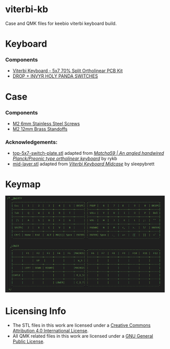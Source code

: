 # viterbi-kb
Case and QMK files for keebio viterbi keyboard build.

# Keyboard 
### Components
* [Viterbi Keyboard - 5x7 70% Split Ortholinear PCB Kit](https://keeb.io/products/viterbi-keyboard-pcbs-5x7-70-split-ortholinear)
* [DROP + INVYR HOLY PANDA SWITCHES](https://drop.com/buy/drop-invyr-holy-panda-mechanical-switches?defaultSelectionIds=976313)

# Case 
### Components
* [M2 6mm Stainless Steel Screws](https://keeb.io/collections/diy-parts/products/m2-screws-and-standoffs?variant=47874887558)
* [M2 12mm Brass Standoffs](https://keeb.io/collections/diy-parts/products/m2-screws-and-standoffs?variant=47432051718)

### Acknowledgements: 
- [top-5x7-switch-plate.stl][plate] adapted from [*Matcha59 | An angled handwired Planck/Preonic type ortholinear keyboard*][cred-plate] by rykb
- [mid-layer.stl][mid] adapted from [*Viterbi Keyboard Midcase*][cred-mid] by sleepybrett

[plate]: https://github.com/ryankgit/viterbi-kb/blob/master/case/top-5x7-switch-plate.stl
[mid]: https://github.com/ryankgit/viterbi-kb/blob/master/case/mid-layer.stl
[cred-plate]: https://www.thingiverse.com/thing:4850429
[cred-mid]: https://www.thingiverse.com/thing:2719346

# Keymap
![keymap](/qmk/keymap/keymap_v2.PNG)

# Licensing Info
* The STL files in this work are licensed under a
[Creative Commons Attribution 4.0 International License][cc-by].
* All QMK related files in this work are licensed under a [GNU General Public License][qmk-license].

[cc-by]: http://creativecommons.org/licenses/by/4.0/
[qmk-license]: http://www.gnu.org/licenses/
